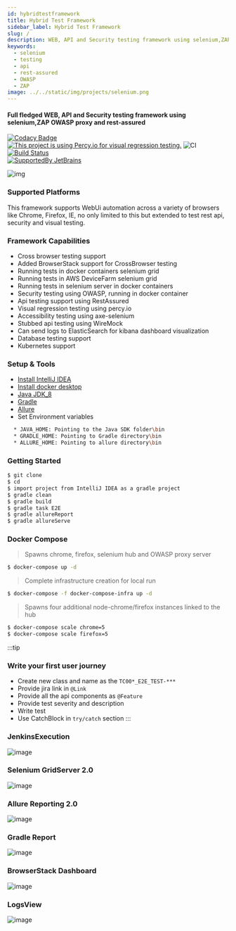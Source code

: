 ```yaml
---
id: hybridtestframework
title: Hybrid Test Framework
sidebar_label: Hybrid Test Framework
slug: /
description: WEB, API and Security testing framework using selenium,ZAP OWASP proxy and rest-assured
keywords:
  - selenium
  - testing
  - api
  - rest-assured
  - OWASP
  - ZAP
image: ../../static/img/projects/selenium.png 
---
```

#### Full fledged WEB, API and Security testing framework using selenium,ZAP OWASP proxy and rest-assured

[![Codacy Badge](https://api.codacy.com/project/badge/Grade/2ffd9c97725645c2bcda860988dc0baf)](https://www.codacy.com/manual/dipjyotimetia/HybridTestFramewrok?utm_source=github.com&amp;utm_medium=referral&amp;utm_content=dipjyotimetia/HybridTestFramewrok&amp;utm_campaign=Badge_Grade)
[![This project is using Percy.io for visual regression testing.](https://percy.io/static/images/percy-badge.svg)](https://percy.io/CypressTest/Selenium)
![CI](https://github.com/dipjyotimetia/HybridTestFramewrok/workflows/CI/badge.svg)
[![Build Status](https://dev.azure.com/dipjyoti/OpensourceProjects/_apis/build/status/dipjyotimetia.HybridTestFramewrok?branchName=master)](https://dev.azure.com/dipjyoti/OpensourceProjects/_build/latest?definitionId=7&branchName=master)  
[![SupportedBy JetBrains](../../static/img/projects/jetbrains.svg)](https://www.jetbrains.com/?from=HybridTestFramework)

![img](../../static/img/projects/selenium.png)      

### Supported Platforms  
This framework supports WebUi automation across a variety of browsers like Chrome, Firefox, IE, no only limited to this but extended to test rest api, security and visual testing.

### Framework Capabilities
* Cross browser testing support
* Added BrowserStack support for CrossBrowser testing
* Running tests in docker containers selenium grid
* Running tests in AWS DeviceFarm selenium grid
* Running tests in selenium server in docker containers
* Security testing using OWASP, running in docker container
* Api testing support using RestAssured
* Visual regression testing using percy.io
* Accessibility testing using axe-selenium
* Stubbed api testing using WireMock
* Can send logs to ElasticSearch for kibana dashboard visualization
* Database testing support
* Kubernetes support
    
### Setup & Tools
* [Install IntelliJ IDEA](https://www.jetbrains.com/idea/download/)
* [Install docker desktop](https://www.docker.com/products/docker-desktop)
* [Java JDK_8](https://docs.aws.amazon.com/corretto/latest/corretto-8-ug/downloads-list.html)
* [Gradle](https://gradle.org/next-steps/?version=6.4&format=bin)
* [Allure](https://github.com/allure-framework/allure2/archive/2.13.8.zip)    
* Set Environment variables  
```bash    
  * JAVA_HOME: Pointing to the Java SDK folder\bin
  * GRADLE_HOME: Pointing to Gradle directory\bin      
  * ALLURE_HOME: Pointing to allure directory\bin  
```
### Getting Started
```bash
$ git clone 
$ cd 
$ import project from IntelliJ IDEA as a gradle project
$ gradle clean
$ gradle build
$ gradle task E2E
$ gradle allureReport
$ gradle allureServe
```
### Docker Compose
> Spawns chrome, firefox, selenium hub and OWASP proxy server    
```bash
$ docker-compose up -d
```
> Complete infrastructure creation for local run
```bash
$ docker-compose -f docker-compose-infra up -d
```
> Spawns four additional node-chrome/firefox instances linked to the hub
```bash
$ docker-compose scale chrome=5
$ docker-compose scale firefox=5
```
:::tip
### Write your first user journey
 - Create new class and name as the `TC00*_E2E_TEST-***`
 - Provide jira link in `@Link`
 - Provide all the api components as `@Feature`
 - Provide test severity and description
 - Write test
 - Use CatchBlock in `try/catch` section
:::

### JenkinsExecution  
![image](../../static/img/projects/jenkinsExecution.png)  

### Selenium GridServer 2.0
![image](../../static/img/projects/seleniumGrid.png)    

### Allure Reporting 2.0
![image](../../static/img/projects/allureReport.png)    

### Gradle Report
![image](../../static/img/projects/gradleReport.png)  

### BrowserStack Dashboard
![image](../../static/img/projects/browserStack.png)      

### LogsView
![image](../../static/img/projects/logs.png)